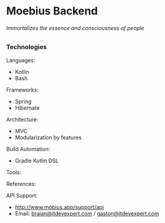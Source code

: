 # Moebius Backend

###### Immortalizes the essence and consciousness of people


### Technologies

Languages:
 * Kotlin
 * Bash
 
Frameworks:
 * Spring
 * Hibernate
 
Architecture:
 * MVC
 * Modularization by features
 
Build Automation:
 * Gradle Kotlin DSL
 
Tools:
 
 
References: 

 
API Support:
 * http://www.möbius.app/support/api
 * Email: braian@itdevexpert.com / gaston@itdevexpert.com
